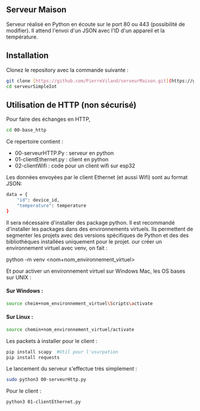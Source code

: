 ## Serveur Maison

Serveur réalisé en Python en écoute sur le port 80 ou 443 (possibilité de modifier). Il attend l'envoi d'un JSON avec l'ID d'un appareil et la température.

## Installation

Clonez le repository avec la commande suivante :

```bash
git clone [https://github.com/PierreViland/serveurMaison.git](https://github.com/PierreViland/serveurSimpleIot.git)
cd serveurSimpleIot
```

## Utilisation de HTTP (non sécurisé)

Pour faire des échanges en HTTP, 
```bash
cd 00-base_http
```

Ce repertoire contient : 
+ 00-serveurHTTP.Py : serveur en python 
+ 01-clientEthernet.py : client en python
+ 02-clientWifi : code pour un client wifi sur esp32


Les données envoyées par le client Ethernet (et aussi Wifi) sont au format JSON: 
```bash
data = {
    "id": device_id,
    "temperature": temperature
}
```

Il sera nécessaire d'installer des package python. Il est recommandé d'installer les packages dans des environnements virtuels. Ils permettent de segmenter les projets avec des versions spécifiques de Python et des des bibliothèques installées uniquement pour le projet.
our créer un environnement virtuel avec venv, on fait :

python -m venv <nom+nom_environnement_virtuel>

Et pour activer un environnement virtuel sur Windows Mac, les OS bases sur UNIX :

#### Sur Windows :
```bash
source cheim+nom_environnement_virtuel\Scripts\activate
```
#### Sur Linux :
```bash
source chemin+nom_environnement_virtuel/activate
```
Les packets à installer pour le client : 
```bash
pip install scapy  #Util pour l'usurpation
pip install requests
```

Le lancement du serveur s'effectue très simplement : 
```bash
sudo python3 00-serveurHttp.py 
```

Pour le client : 
```bash
python3 01-clientEthernet.py 
```


